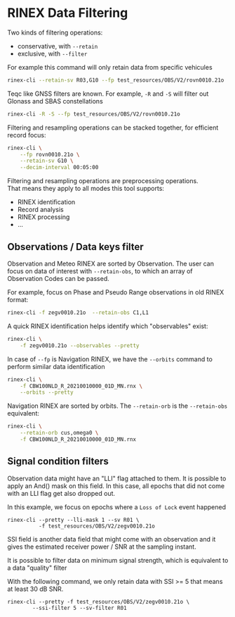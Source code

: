 RINEX Data Filtering
====================

Two kinds of filtering operations:

* conservative, with `--retain`
* exclusive, with `--filter`

For example this command will only retain data from specific vehicules

```bash
rinex-cli --retain-sv R03,G10 --fp test_resources/OBS/V2/rovn0010.21o
``` 

Teqc like GNSS filters are known. For example, `-R` and `-S`
will filter out Glonass and SBAS constellations

```bash
rinex-cli -R -S --fp test_resources/OBS/V2/rovn0010.21o
``` 

Filtering and resampling operations can be stacked together, for efficient
record focus:

```bash
rinex-cli \
    --fp rovn0010.21o \
    --retain-sv G10 \
    --decim-interval 00:05:00
```

Filtering and resampling operations are preprocessing operations.  
That means they apply to all modes this tool supports:

* RINEX identification
* Record analysis
* RINEX processing
* ...

## Observations / Data keys filter

Observation and Meteo RINEX are sorted by Observation. 
The user can focus on data of interest with `--retain-obs`,
to which an array of Observation Codes can be passed.

For example, focus on Phase and Pseudo Range observations
in old RINEX format:

```bash
rinex-cli -f zegv0010.21o  --retain-obs C1,L1
```

A quick RINEX identification helps identify which "observables" exist:

```bash
rinex-cli \
    -f zegv0010.21o --observables --pretty
```

In case of `--fp` is Navigation RINEX, we have the `--orbits` command to perform similar
data identification

```bash
rinex-cli \
    -f CBW100NLD_R_20210010000_01D_MN.rnx \
    --orbits --pretty
```

Navigation RINEX are sorted by orbits. The `--retain-orb` is the `--retain-obs` equivalent:

```bash
rinex-cli \
    --retain-orb cus,omega0 \
    -f CBW100NLD_R_20210010000_01D_MN.rnx
```

## Signal condition filters

Observation data might have an "LLI" flag attached to them.
It is possible to apply an And() mask on this field. In this case,
all epochs that did not come with an LLI flag get also dropped out.

In this example, we focus on epochs where a `Loss of Lock` event happened

```shell
rinex-cli --pretty --lli-mask 1 --sv R01 \ 
          -f test_resources/OBS/V2/zegv0010.21o
```

SSI field is another data field that might come with an observation
and it gives the estimated receiver power / SNR at the sampling instant.

It is possible to filter data on minimum signal strength, which
is equivalent to a data "quality" filter

With the following command, we only retain data with SSI >= 5
that means at least 30 dB SNR. 

```shell
rinex-cli --pretty -f test_resources/OBS/V2/zegv0010.21o \
        --ssi-filter 5 --sv-filter R01
```
